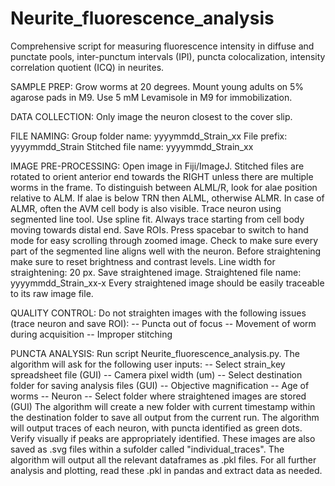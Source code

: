 # Neurite_fluorescence_analysis
Comprehensive script for measuring fluorescence intensity in diffuse and punctate pools, inter-punctum intervals (IPI), puncta colocalization, intensity correlation quotient (ICQ) in neurites.


SAMPLE PREP: 
Grow worms at 20 degrees. 
Mount young adults on 5% agarose pads in M9.
Use 5 mM Levamisole in M9 for immobilization.

DATA COLLECTION: 
Only image the neuron closest to the cover slip. 

FILE NAMING:
Group folder name: yyyymmdd_Strain_xx
File prefix: yyyymmdd_Strain
Stitched file name: yyyymmdd_Strain_xx

IMAGE PRE-PROCESSING: 
Open image in Fiji/ImageJ. Stitched files are rotated to orient anterior end towards the RIGHT unless there are multiple worms in the frame. To distinguish between ALML/R, look for alae position relative to ALM. If alae is below TRN then ALML, otherwise ALMR. In case of ALMR, often the AVM cell body is also visible. Trace neuron using segmented line tool. Use spline fit. Always trace starting from cell body moving towards distal end. Save ROIs. Press spacebar to switch to hand mode for easy scrolling through zoomed image. Check to make sure every part of the segmented line aligns well with the neuron. Before straightening make sure to reset brightness and contrast levels. Line width for straightening: 20 px. Save straightened image. Straightened file name: yyyymmdd_Strain_xx-x Every straightened image should be easily traceable to its raw image file.

QUALITY CONTROL: Do not straighten images with the following issues (trace neuron and save ROI):
-- Puncta out of focus
-- Movement of worm during acquisition
-- Improper stitching

PUNCTA ANALYSIS: 
Run script Neurite_fluorescence_analysis.py.
The algorithm will ask for the following user inputs:
-- Select strain_key spreadsheet file (GUI)
-- Camera pixel width (um)
-- Select destination folder for saving analysis files (GUI)
-- Objective magnification
-- Age of worms
-- Neuron
-- Select folder where straightened images are stored (GUI)
The algorithm will create a new folder with current timestamp within the destination folder to save all output from the current run.
The algorithm will output traces of each neuron, with puncta identified as green dots. Verify visually if peaks are appropriately identified. These images are also saved as .svg files within a sufolder called "individual_traces".
The algorithm will output all the relevant dataframes as .pkl files. For all further analysis and plotting, read these .pkl in pandas and extract data as needed.
